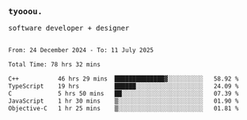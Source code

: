 <samp>
   <h3>tyooou.</h3>
   software developer + designer
   <br/><br/>
  <!--START_SECTION:waka-->

```txt
From: 24 December 2024 - To: 11 July 2025

Total Time: 78 hrs 32 mins

C++           46 hrs 29 mins  ██████████████▓░░░░░░░░░░   58.92 %
TypeScript    19 hrs          ██████░░░░░░░░░░░░░░░░░░░   24.09 %
C             5 hrs 50 mins   ██░░░░░░░░░░░░░░░░░░░░░░░   07.39 %
JavaScript    1 hr 30 mins    ▒░░░░░░░░░░░░░░░░░░░░░░░░   01.90 %
Objective-C   1 hr 25 mins    ▒░░░░░░░░░░░░░░░░░░░░░░░░   01.81 %
```

<!--END_SECTION:waka-->
</samp>
